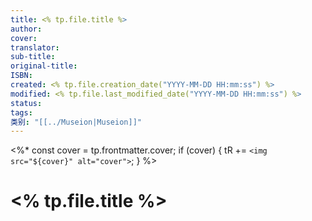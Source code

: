 ```yaml
---
title: <% tp.file.title %>
author:
cover:
translator:
sub-title:
original-title:
ISBN:
created: <% tp.file.creation_date("YYYY-MM-DD HH:mm:ss") %>
modified: <% tp.file.last_modified_date("YYYY-MM-DD HH:mm:ss") %>
status:
tags:
类别: "[[../Museion|Museion]]"
---
```


<%*
const cover = tp.frontmatter.cover;
if (cover) {
    tR += `<img src="${cover}" alt="cover">`;
}
%>

# <% tp.file.title %>
